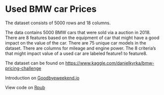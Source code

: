 # Used BMW car Prices

The dataset consists of 5000 rows and 18 columns.

The data contains 5000 BMW cars that were sold via a auction in 2018. There are 8 features based on the equipment of car that might have a good impact on the value of the car. There are 75 unique car models in the dataset. There are columns for mileage and engine power. The 8 criteria’s that might impact value of a used car are labeled feature1 to feature8.

The dataset can be found on https://www.kaggle.com/danielkyrka/bmw-pricing-challenge


Introduction on [Goodbyeweekend.io](www.google.com)

View code on [Rpub](https://rpubs.com/vineetver/872494)
